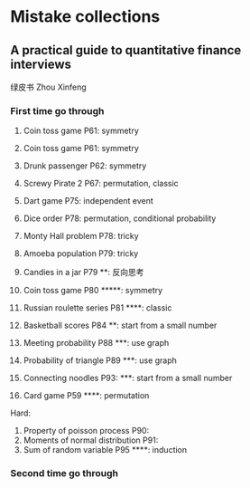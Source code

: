 # Mistake collections

## A practical guide to quantitative finance interviews
绿皮书 Zhou Xinfeng

### First time go through

1. Coin toss game P61: symmetry
1. Coin toss game P61: symmetry
1. Drunk passenger P62: symmetry
1. Screwy Pirate 2 P67: permutation, classic
1. Dart game P75: independent event
1. Dice order P78: permutation, conditional probability
1. Monty Hall problem P78: tricky
1. Amoeba population P79: tricky
1. Candies in a jar P79 **: 反向思考
1. Coin toss game P80 *****: symmetry
1. Russian roulette series P81 ****: classic

1. Basketball scores P84 **: start from a small number
1. Meeting probability P88 ***: use graph
1. Probability of triangle P89 ***: use graph
1. Connecting noodles P93: ***: start from a small number
1. Card game P59 ****: permutation

Hard:
1. Property of poisson process P90:
1. Moments of normal distribution P91:
1. Sum of random variable P95 ****: induction

### Second time go through